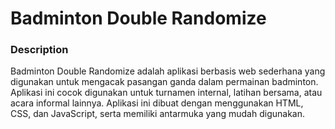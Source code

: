 # Badminton Double Randomize
### Description
Badminton Double Randomize adalah aplikasi berbasis web sederhana yang digunakan untuk mengacak pasangan ganda dalam permainan badminton. Aplikasi ini cocok digunakan untuk turnamen internal, latihan bersama, atau acara informal lainnya. Aplikasi ini dibuat dengan menggunakan HTML, CSS, dan JavaScript, serta memiliki antarmuka yang mudah digunakan.
